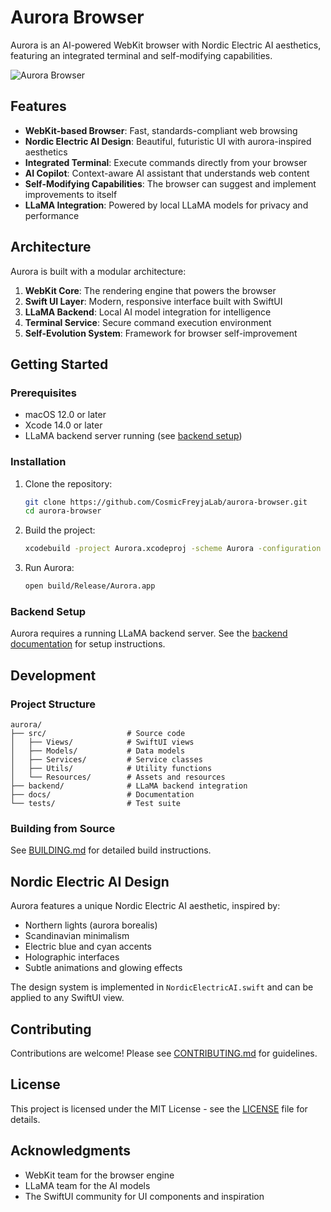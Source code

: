 # Aurora Browser

Aurora is an AI-powered WebKit browser with Nordic Electric AI aesthetics, featuring an integrated terminal and self-modifying capabilities.

![Aurora Browser](docs/images/aurora-screenshot.png)

## Features

- **WebKit-based Browser**: Fast, standards-compliant web browsing
- **Nordic Electric AI Design**: Beautiful, futuristic UI with aurora-inspired aesthetics
- **Integrated Terminal**: Execute commands directly from your browser
- **AI Copilot**: Context-aware AI assistant that understands web content
- **Self-Modifying Capabilities**: The browser can suggest and implement improvements to itself
- **LLaMA Integration**: Powered by local LLaMA models for privacy and performance

## Architecture

Aurora is built with a modular architecture:

1. **WebKit Core**: The rendering engine that powers the browser
2. **Swift UI Layer**: Modern, responsive interface built with SwiftUI
3. **LLaMA Backend**: Local AI model integration for intelligence
4. **Terminal Service**: Secure command execution environment
5. **Self-Evolution System**: Framework for browser self-improvement

## Getting Started

### Prerequisites

- macOS 12.0 or later
- Xcode 14.0 or later
- LLaMA backend server running (see [backend setup](https://github.com/CosmicFreyjaLab/aurora-backend/README.md))

### Installation

1. Clone the repository:
   ```bash
   git clone https://github.com/CosmicFreyjaLab/aurora-browser.git
   cd aurora-browser
   ```

2. Build the project:
   ```bash
   xcodebuild -project Aurora.xcodeproj -scheme Aurora -configuration Release
   ```

3. Run Aurora:
   ```bash
   open build/Release/Aurora.app
   ```

### Backend Setup

Aurora requires a running LLaMA backend server. See the [backend documentation](https://github.com/CosmicFreyjaLab/aurora-backend/README.md) for setup instructions.

## Development

### Project Structure

```
aurora/
├── src/                  # Source code
│   ├── Views/            # SwiftUI views
│   ├── Models/           # Data models
│   ├── Services/         # Service classes
│   ├── Utils/            # Utility functions
│   └── Resources/        # Assets and resources
├── backend/              # LLaMA backend integration
├── docs/                 # Documentation
└── tests/                # Test suite
```

### Building from Source

See [BUILDING.md](BUILDING.md) for detailed build instructions.

## Nordic Electric AI Design

Aurora features a unique Nordic Electric AI aesthetic, inspired by:

- Northern lights (aurora borealis)
- Scandinavian minimalism
- Electric blue and cyan accents
- Holographic interfaces
- Subtle animations and glowing effects

The design system is implemented in `NordicElectricAI.swift` and can be applied to any SwiftUI view.

## Contributing

Contributions are welcome! Please see [CONTRIBUTING.md](CONTRIBUTING.md) for guidelines.

## License

This project is licensed under the MIT License - see the [LICENSE](LICENSE) file for details.

## Acknowledgments

- WebKit team for the browser engine
- LLaMA team for the AI models
- The SwiftUI community for UI components and inspiration

